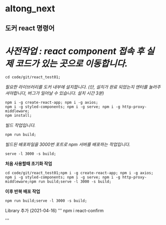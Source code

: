 
altong_next
===========


도커 react 명령어
-----------------

# *사전작업 : react component 접속 후 실제 코드가 있는 곳으로 이동합니다.*
```
cd code/git/react_test01;
```
*필요한 라이브러리를 도커 내부에 설치합니다. (단, 설치가 완료 되었는지 엔터를 눌러주셔야합니다, 버그가 일어날 수 있습니다. 설치 시간 3분)*
```
npm i -g create-react-app; npm i -g axios;
npm i -g styled-components; npm i -g serve; npm i -g http-proxy-middleware;
npm install;
```

*빌드 작업입니다.*
```
npm run build;
```
*빌드된 배포파일을 3000번 포트로 npm 서버를 배포하는 작업입니다.*
```
serve -l 3000 -s build;
```


**처음 사용할때 초기화 작업**
```
cd code/git/react_test01;npm i -g create-react-app; npm i -g axios; npm i -g styled-components; npm i -g serve; npm i -g http-proxy-middleware;npm run build;serve -l 3000 -s build;
```

**이후 반복 배포 작업**
```
npm run build;serve -l 3000 -s build;
```


Library 추가 (2021-04-16)
'''
npm i react-confirm

'''
